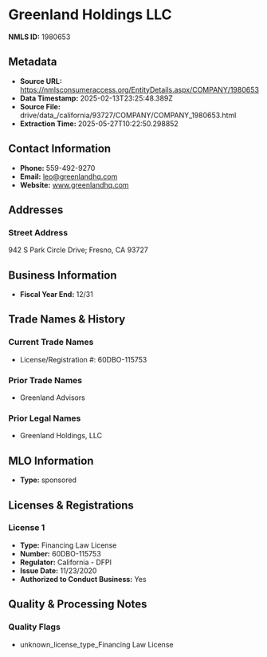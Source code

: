 # Greenland Holdings LLC

**NMLS ID:** 1980653

## Metadata
- **Source URL:** https://nmlsconsumeraccess.org/EntityDetails.aspx/COMPANY/1980653
- **Data Timestamp:** 2025-02-13T23:25:48.389Z
- **Source File:** drive/data_/california/93727/COMPANY/COMPANY_1980653.html
- **Extraction Time:** 2025-05-27T10:22:50.298852

## Contact Information
- **Phone:** 559-492-9270
- **Email:** leo@greenlandhq.com
- **Website:** www.greenlandhq.com

## Addresses
### Street Address
942 S Park Circle Drive; Fresno, CA 93727

## Business Information
- **Fiscal Year End:** 12/31

## Trade Names & History
### Current Trade Names
- License/Registration #: 60DBO-115753

### Prior Trade Names
- Greenland Advisors

### Prior Legal Names
- Greenland Holdings, LLC

## MLO Information
- **Type:** sponsored

## Licenses & Registrations

### License 1
- **Type:** Financing Law License
- **Number:** 60DBO-115753
- **Regulator:** California - DFPI
- **Issue Date:** 11/23/2020
- **Authorized to Conduct Business:** Yes

## Quality & Processing Notes
### Quality Flags
- unknown_license_type_Financing Law License
